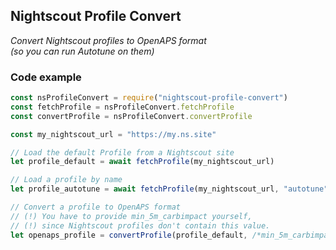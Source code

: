 ## Nightscout Profile Convert
_Convert Nightscout profiles to OpenAPS format  
(so you can run Autotune on them)_

### Code example

```javascript
const nsProfileConvert = require("nightscout-profile-convert")
const fetchProfile = nsProfileConvert.fetchProfile
const convertProfile = nsProfileConvert.convertProfile

const my_nightscout_url = "https://my.ns.site"

// Load the default Profile from a Nightscout site
let profile_default = await fetchProfile(my_nightscout_url)

// Load a profile by name
let profile_autotune = await fetchProfile(my_nightscout_url, "autotune")

// Convert a profile to OpenAPS format
// (!) You have to provide min_5m_carbimpact yourself, 
// (!) since Nightscout profiles don't contain this value.
let openaps_profile = convertProfile(profile_default, /*min_5m_carbimpact*/ 3)
```
